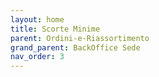 ```yaml
---
layout: home
title: Scorte Minime
parent: Ordini-e-Riassortimento
grand_parent: BackOffice Sede
nav_order: 3
---
```


